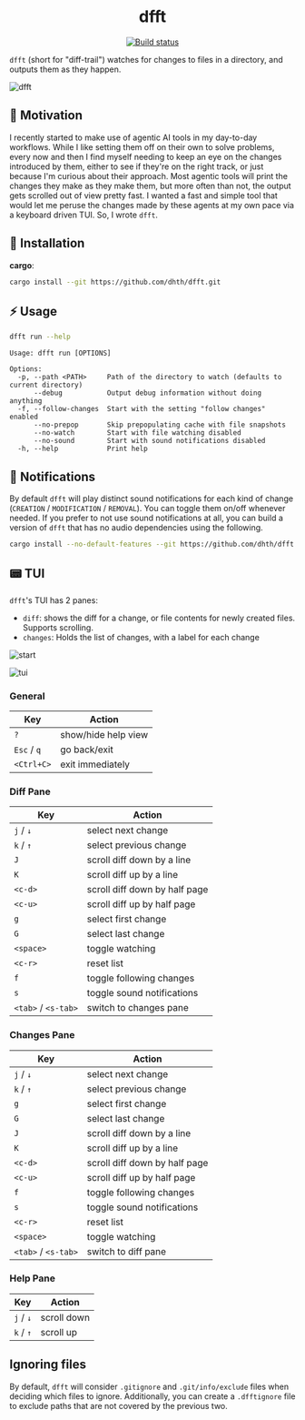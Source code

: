 <p align="center">
  <h1 align="center">dfft</h1>
  <p align="center">
    <a href="https://github.com/dhth/dfft/actions/workflows/main.yml"><img alt="Build status" src="https://img.shields.io/github/actions/workflow/status/dhth/dfft/main.yml?style=flat-square"></a>
  </p>
</p>

`dfft` (short for "diff-trail") watches for changes to files in a directory, and
outputs them as they happen.

![dfft](https://github.com/user-attachments/assets/4f2b4182-87cb-47a4-bfb1-0aa45a8a24d0)

🤔 Motivation
---

I recently started to make use of agentic AI tools in my day-to-day workflows.
While I like setting them off on their own to solve problems, every now and then
I find myself needing to keep an eye on the changes introduced by them, either
to see if they're on the right track, or just because I'm curious about their
approach. Most agentic tools will print the changes they make as they make them,
but more often than not, the output gets scrolled out of view pretty fast. I
wanted a fast and simple tool that would let me peruse the changes made by these
agents at my own pace via a keyboard driven TUI. So, I wrote `dfft`.

💾 Installation
---

**cargo**:

```sh
cargo install --git https://github.com/dhth/dfft.git
```

⚡️ Usage
---

```bash
dfft run --help
```

```text
Usage: dfft run [OPTIONS]

Options:
  -p, --path <PATH>     Path of the directory to watch (defaults to current directory)
      --debug           Output debug information without doing anything
  -f, --follow-changes  Start with the setting "follow changes" enabled
      --no-prepop       Skip prepopulating cache with file snapshots
      --no-watch        Start with file watching disabled
      --no-sound        Start with sound notifications disabled
  -h, --help            Print help
```

🔔 Notifications
---

By default `dfft` will play distinct sound notifications for each kind of change
(`CREATION` / `MODIFICATION` / `REMOVAL`). You can toggle them on/off whenever
needed. If you prefer to not use sound notifications at all, you can build a
version of `dfft` that has no audio dependencies using the following.

```bash
cargo install --no-default-features --git https://github.com/dhth/dfft.git
```

📟 TUI
---

`dfft`'s TUI has 2 panes:

- `diff`: shows the diff for a change, or file contents for newly created files.
  Supports scrolling.
- `changes`: Holds the list of changes, with a label for each change

![start](https://tools.dhruvs.space/images/dfft/v0-1-0/start.png)

![tui](https://tools.dhruvs.space/images/dfft/v0-1-0/tui.png)

### General

| Key         | Action              |
|-------------|---------------------|
| `?`         | show/hide help view |
| `Esc` / `q` | go back/exit        |
| `<Ctrl+C>`  | exit immediately    |

### Diff Pane

| Key                 | Action                        |
|---------------------|-------------------------------|
| `j` / `↓`           | select next change            |
| `k` / `↑`           | select previous change        |
| `J`                 | scroll diff down by a line    |
| `K`                 | scroll diff up by a line      |
| `<c-d>`             | scroll diff down by half page |
| `<c-u>`             | scroll diff up by half page   |
| `g`                 | select first change           |
| `G`                 | select last change            |
| `<space>`           | toggle watching               |
| `<c-r>`             | reset list                    |
| `f`                 | toggle following changes      |
| `s`                 | toggle sound notifications    |
| `<tab>` / `<s-tab>` | switch to changes pane        |

### Changes Pane

| Key                 | Action                        |
|---------------------|-------------------------------|
| `j` / `↓`           | select next change            |
| `k` / `↑`           | select previous change        |
| `g`                 | select first change           |
| `G`                 | select last change            |
| `J`                 | scroll diff down by a line    |
| `K`                 | scroll diff up by a line      |
| `<c-d>`             | scroll diff down by half page |
| `<c-u>`             | scroll diff up by half page   |
| `f`                 | toggle following changes      |
| `s`                 | toggle sound notifications    |
| `<c-r>`             | reset list                    |
| `<space>`           | toggle watching               |
| `<tab>` / `<s-tab>` | switch to diff pane           |

### Help Pane

| Key       | Action      |
|-----------|-------------|
| `j` / `↓` | scroll down |
| `k` / `↑` | scroll up   |

Ignoring files
---

By default, `dfft` will consider `.gitignore` and `.git/info/exclude` files when
deciding which files to ignore. Additionally, you can create a `.dfftignore`
file to exclude paths that are not covered by the previous two.
